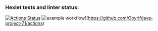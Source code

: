 ### Hexlet tests and linter status:
[![Actions Status](https://github.com/Obyrif/java-project-71/workflows/hexlet-check/badge.svg)](https://github.com/Obyrif/java-project-71/actions)
![example workflow](https://github.com/Obyrif/java-project-71/workflows/Explore-GitHub-Actions/badge.svg)](https://github.com/Obyrif/java-project-71/actions)
